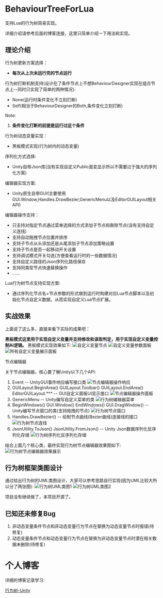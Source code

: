 # BehaviourTreeForLua
支持Lua的行为树简易实现。

详细介绍请参考后面的博客连接，这里只简单介绍一下用法和实现。

## 理论介绍

行为树更新方案选择：

- **每次从上次未运行完的节点运行**

行为树打断机制支持(设计在了条件节点上不想BehaviourDesigner实现在组合节点上--同时只实现了简单的两种情况):

- None(运行时条件变化不立刻打断)
- Self(相当于BehaviourDesigner的Both,条件变化立刻打断)

Note:

1. **条件变化打断的前提是运行过这个条件**

行为树动态变量实现：

- 黑板模式实现(行为树内的动态变量)

序列化方式选择:

- Unity自带Json库(没有实现自定义Public面变显示所以不需要过于强大的序列化方案)

编辑器实现方案:

- Unity原生自带GUI(主要使用GUI.Window,Handles.DrawBezier,GenericMenu以及EditorGUILayout相关API)

编辑器操作支持：

- 只支持对指定节点通过菜单选择的方式添加子节点和刪除节点(没有支持自定义连线)
- 支持自动拖拽节点位置并排序
- 支持子节点从头添加还是从尾添加子节点添加策略设置
- 支持子节点是否一起移动开关设置
- 支持调试模式开关勾选(方便查看运行时的一些数据情况)
- 支持自定义路径的Json序列化路径保存
- 支持同类型节点快速替换操作
- ......

Lua行为树节点支持实现方案:

- 通过序列化节点名+节点参数的形式做到运行时构建对应Lua节点脚本以及初始化节点自定义数据，从而实现自定义Lua节点扩展。

## 实战效果

上面说了这么多，直接来看下实际的成果吧：

**黑板模式这里用于实现自定义变量并支持修改和读取判定，用于实现自定义变量控制AI逻辑。**
黑板模式实现效果如下:
![自定义变量节点](/img/AI/BehaviourTree/CustomVariableNodes.png)
![自定义变量参数面板](/img/AI/BehaviourTree/CustomVariableInspector.png)
![所有自定义变量展示面板](/img/AI/BehaviourTree/AllCustomVariableInspector.png)

节点编辑器

关于节点编辑器，核心要了解Unity以下几个API:
1. Event -- UnityGUI事件响应编写接口类
    ![节点编辑器操作响应](/img/AI/BehaviourTree/GenericMenu.png)
2. GUILayout.BeginArea() GUILayout.Toolbar() GUILayout.EndArea() EditorGUILayout.*** -- GUI自定义面板UI显示接口
    ![节点编辑器操作面板](/img/AI/BehaviourTree/BTOperationPanel.png)
3. GenericMenu -- Unity编写自定义菜单的类
    ![行为树编辑器菜单](/img/AI/BehaviourTree/GenericMenu.png)
4. BeginWindows() GUI.Window() EndWindows() GUI.DragWindow() -- Unity编写节点窗口的类(支持拖拽的节点)
    ![行为树节点窗口](/img/AI/BehaviourTree/BTEditorNode.png)
5. Handles.DrawBezier() -- 绘制节点曲线(Bezier曲线)连接线的接口
    ![行为树节点连线](/img/AI/BehaviourTree/BTNodeConnectLine.png)
6. JsonUtility.ToJson() JsonUtility.FromJson<T>() -- Unity Json数据序列化反序列化存储
    ![行为树序列化反序列化存储](/img/AI/BehaviourTree/BTJsonData.png)

结合上面几个核心类，最终实现行为树节点编辑器效果图如下:
![行为树节点编辑器效果展示](/img/AI/BehaviourTree/BTNodeEditor.png)

## 行为树框架类图设计

通过给出行为树的UML类图设计，大家可以参考思路自行实现(因为UML比较大所以分了两张图):
![行为树UML类图1](/img/AI/BehaviourTree/BehaviourTreeUML1.png)
![行为树UML类图2](/img/AI/BehaviourTree/BehaviourTreeUML2.png)

项目没有继续做了，本项目开源了。

## 已知还未修复Bug

1. 非动态变量条件节点和非动态变量行为节点在替换为动态变量节点时报错(待修复)
2. 动态变量条件节点和动态变量行为节点在替换为非动态变量节点时潜在相关数据未删除(待修复)

# 个人博客

详细的博客记录学习:

[行为树-Unity](http://tonytang1990.github.io/2020/09/12/行为树-Unity/)
